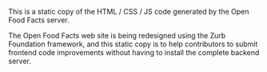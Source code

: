 This is a static copy of the HTML / CSS / JS code generated by the Open Food Facts server.

The Open Food Facts web site is being redesigned using the Zurb Foundation framework, and this static copy is to help contributors to submit frontend code improvements without having to install the complete backend server.
